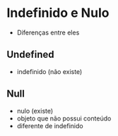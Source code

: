 # Indefinido e Nulo

  * Diferenças entre eles

## Undefined

  * indefinido (não existe)
  
## Null

  * nulo (existe)
  * objeto que não possui conteúdo
  * diferente de indefinido